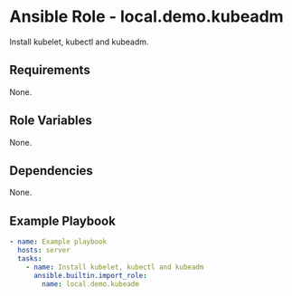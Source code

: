 Ansible Role - local.demo.kubeadm
=================================

Install kubelet, kubectl and kubeadm.

Requirements
------------

None.

Role Variables
--------------

None.

Dependencies
------------

None.

Example Playbook
----------------

```yaml
- name: Example playbook
  hosts: server
  tasks:
    - name: Install kubelet, kubectl and kubeadm
      ansible.builtin.import_role:
        name: local.demo.kubeadm
```
